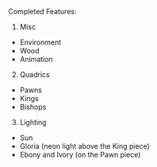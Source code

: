 Completed Features:
1. Misc
- Environment
- Wood 
- Animation
2. Quadrics
- Pawns
- Kings
- Bishops
3. Lighting
- Sun
- Gloria (neon light above the King piece)
- Ebony and Ivory (on the Pawn piece)